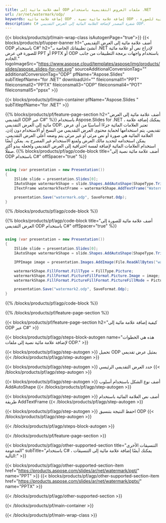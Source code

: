 ```yaml
---
title: أضف علامة مائية إلى ODP ملفات العروض التقديمية باستخدام .NET
url: /ar/net/watermark/odp/
keywords: إضافة علامة مائية ODP ، إضافة علامة مائية نصية ODP ، إضافة علامة مائية للصورة ODP
description: C# شفرة المصدر لإضافة العلامة المائية إلى العرض التقديمي ODP.
---
```


{{< blocks/products/pf/main-wrap-class isAutogenPage="true">}}
{{< blocks/products/pf/upper-banner h1="أضف علامة مائية إلى العرض التقديمي ODP باستخدام C#" h2="أنشئ تطبيقاتك الخاصة بـ .NET لإدراج نص أو علامة مائية للصورة في عرض PPT أو PPTX أو ODP باستخدام واجهات برمجة التطبيقات من جانب الخادم." logoImageSrc="https://www.aspose.cloud/templates/aspose/img/products/slides/aspose_slides-for-net.svg" sourceAdditionalConversionTag="" additionalConversionTag="ODP" pfName="Aspose.Slides" subTitlepfName="for .NET" downloadUrl="" fileiconsmall1="PPT" fileiconsmall2="PPTX" fileiconsmall3="ODP" fileiconsmall4="POT" fileiconsmall5="ppsx" >}}

{{< blocks/products/pf/main-container pfName="Aspose.Slides " subTitlepfName="for .NET" >}}

{{% blocks/products/pf/feature-page-section  h2="أضف علامة مائية إلى العرض التقديمي ODP عبر C#" %}}
باستخدام Aspose.Slides for .NET ، يمكنك إضافة علامة مائية إلى العرض التقديمي ODP. تعتبر العلامات المائية جزءًا أساسيًا من أي عرض تقديمي. يتم استخدامها لحماية محتوى العرض التقديمي من النسخ أو الاستخدام دون إذن. العلامة المائية هي صورة أو نص مرئي أو غير مرئي يتم وضعه أعلى العرض التقديمي. يمكن استخدامه لتحديد مالك العرض ولمنع الاستخدام غير المصرح به. يمكن أيضًا استخدام العلامات المائية لإضافة لمسة احترافية إلى العرض التقديمي ولجعله يبدو أكثر صقلًا. 
{{% blocks/products/pf/agp/code-block title="أضف علامة مائية نصية إلى ODP باستخدام C#" offSpacer="true" %}}

```cs

using (var presentation = new Presentation())
{
    ISlide slide = presentation.Slides[0];
    IAutoShape watermarkShape = slide.Shapes.AddAutoShape(ShapeType.Triangle, 0, 0, 0, 0);
    ITextFrame watermarkTextFrame = watermarkShape.AddTextFrame("Watermark");

    presentation.Save("watermark.odp", SaveFormat.Odp);
}
```

{{% /blocks/products/pf/agp/code-block %}}

{{% blocks/products/pf/agp/code-block title="أضف علامة مائية للصورة إلى العرض التقديمي ODP باستخدام C#" offSpacer="true" %}}

```cs

using (var presentation = new Presentation())
{
    ISlide slide = presentation.Slides[0];
    IAutoShape watermarkShape = slide.Shapes.AddAutoShape(ShapeType.Triangle, 0, 0, 0, 0);

    IPPImage image = presentation.Images.AddImage(File.ReadAllBytes("watermark.png"));

    watermarkShape.FillFormat.FillType = FillType.Picture;
    watermarkShape.FillFormat.PictureFillFormat.Picture.Image = image;
    watermarkShape.FillFormat.PictureFillFormat.PictureFillMode = PictureFillMode.Stretch;

    presentation.Save("watermark2.odp", SaveFormat.Odp);
}
```

{{% /blocks/products/pf/agp/code-block %}}

{{% /blocks/products/pf/feature-page-section %}}

{{< blocks/products/pf/feature-page-section  h2="كيفية إضافة علامة مائية إلى ODP عبر C#" >}}

{{< blocks/products/pf/agp/steps-block-autogen name="هذه هي الخطوات لإضافة علامة مائية نصية إلى ملفات ODP." >}}

{{< blocks/products/pf/agp/step-autogen >}}
تحميل ODP بمثيل عرض تقديمي
{{< /blocks/products/pf/agp/step-autogen >}}

{{< blocks/products/pf/agp/step-autogen >}}
حدد العرض التقديمي الرئيسي
{{< /blocks/products/pf/agp/step-autogen >}}

{{< blocks/products/pf/agp/step-autogen >}}
أضف نوع الشكل باستخدام أسلوب AddAutoShape
{{< /blocks/products/pf/agp/step-autogen >}}

{{< blocks/products/pf/agp/step-autogen >}}
أضف نص العلامة المائية باستخدام طريقة AddTextFrame
{{< /blocks/products/pf/agp/step-autogen >}}

{{< blocks/products/pf/agp/step-autogen >}}
احفظ النتيجة بتنسيق ODP
{{< /blocks/products/pf/agp/step-autogen >}}

{{< /blocks/products/pf/agp/steps-block-autogen >}}

{{< /blocks/products/pf/feature-page-section >}}

{{< blocks/products/pf/agp/other-supported-section title="التنسيقات الأخرى المدعومة" subTitle="باستخدام C# ، يمكنك أيضًا إضافة علامة مائية إلى التنسيقات التالية:" >}}

{{< blocks/products/pf/agp/other-supported-section-item href="https://products.aspose.com/slides/ar/net/watermark/ppt/" name="PPT" >}}
{{< blocks/products/pf/agp/other-supported-section-item href="https://products.aspose.com/slides/ar/net/watermark/pptx/" name="PPTX" >}}


{{< /blocks/products/pf/agp/other-supported-section >}}

{{< /blocks/products/pf/main-container >}}
    
{{< /blocks/products/pf/main-wrap-class >}}